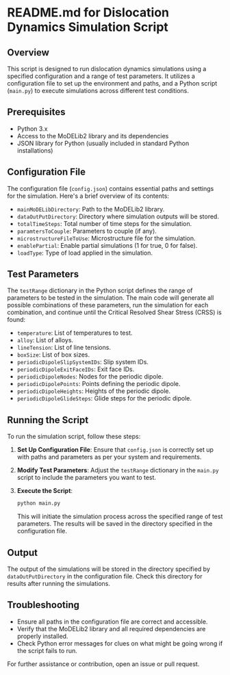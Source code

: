 # README.md for Dislocation Dynamics Simulation Script

## Overview
This script is designed to run dislocation dynamics simulations using a specified configuration and a range of test parameters. It utilizes a configuration file to set up the environment and paths, and a Python script (```main.py```) to execute simulations across different test conditions.

## Prerequisites
- Python 3.x
- Access to the MoDELib2 library and its dependencies
- JSON library for Python (usually included in standard Python installations)

## Configuration File
The configuration file (```config.json```) contains essential paths and settings for the simulation. Here's a brief overview of its contents:

- ```mainMoDELibDirectory```: Path to the MoDELib2 library.
- ```dataOutPutDirectory```: Directory where simulation outputs will be stored.
- ```totalTimeSteps```: Total number of time steps for the simulation.
- ```paramtersToCouple```: Parameters to couple (if any).
- ```microstructureFileToUse```: Microstructure file for the simulation.
- ```enablePartial```: Enable partial simulations (1 for true, 0 for false).
- ```loadType```: Type of load applied in the simulation.

## Test Parameters
The ```testRange``` dictionary in the Python script defines the range of parameters to be tested in the simulation. The main code will generate all possible combinations of these parameters, run the simulation for each combination, and continue until the Critical Resolved Shear Stress (CRSS) is found:

- ```temperature```: List of temperatures to test.
- ```alloy```: List of alloys.
- ```lineTension```: List of line tensions.
- ```boxSize```: List of box sizes.
- ```periodicDipoleSlipSystemIDs```: Slip system IDs.
- ```periodicDipoleExitFaceIDs```: Exit face IDs.
- ```periodicDipoleNodes```: Nodes for the periodic dipole.
- ```periodicDipolePoints```: Points defining the periodic dipole.
- ```periodicDipoleHeights```: Heights of the periodic dipole.
- ```periodicDipoleGlideSteps```: Glide steps for the periodic dipole.

## Running the Script
To run the simulation script, follow these steps:

1. **Set Up Configuration File**: Ensure that ```config.json``` is correctly set up with paths and parameters as per your system and requirements.

2. **Modify Test Parameters**: Adjust the ```testRange``` dictionary in the ```main.py``` script to include the parameters you want to test.

3. **Execute the Script**:
   ```bash
   python main.py
   ```

   This will initiate the simulation process across the specified range of test parameters. The results will be saved in the directory specified in the configuration file.

## Output
The output of the simulations will be stored in the directory specified by ```dataOutPutDirectory``` in the configuration file. Check this directory for results after running the simulations.

## Troubleshooting
- Ensure all paths in the configuration file are correct and accessible.
- Verify that the MoDELib2 library and all required dependencies are properly installed.
- Check Python error messages for clues on what might be going wrong if the script fails to run.

For further assistance or contribution, open an issue or pull request.



